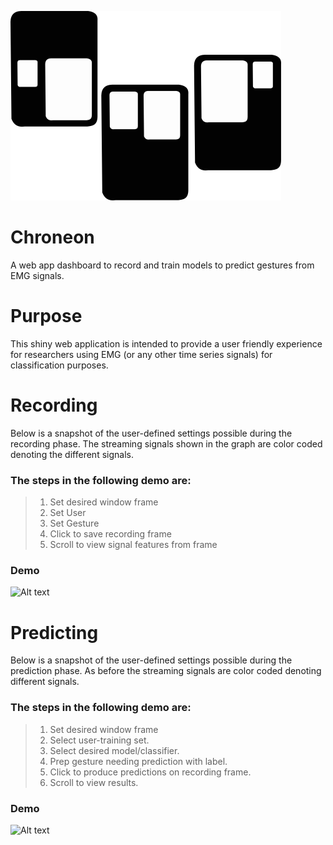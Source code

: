 ![Alt text](chroneon.png)

# Chroneon

A web app dashboard to record and train models to predict gestures from EMG signals.

# Purpose

This shiny web application is intended to provide a user friendly experience for researchers
using EMG (or any other time series signals) for classification purposes.

# Recording

Below is a snapshot of the user-defined settings possible during the recording phase. The streaming signals shown in the graph are color coded denoting the different signals. 

### The steps in the following demo are:

> 1. Set desired window frame
> 2. Set User
> 3. Set Gesture
> 4. Click to save recording frame
> 5. Scroll to view signal features from frame

### Demo 

![Alt text](http://g.recordit.co/SfSKyG7TEB.gif)

# Predicting

Below is a snapshot of the user-defined settings possible during the prediction phase. As before the streaming signals are color coded denoting different signals.

### The steps in the following demo are:

> 1. Set desired window frame
> 2. Select user-training set.
> 3. Select desired model/classifier.
> 4. Prep gesture needing prediction with label.
> 5. Click to produce predictions on recording frame.
> 6. Scroll to view results.

### Demo
![Alt text](http://g.recordit.co/Jxgz0ifOxB.gif)

